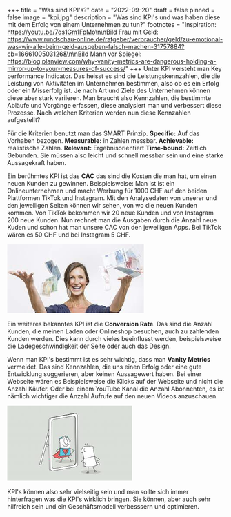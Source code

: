+++
title = "Was sind KPI's?"
date = "2022-09-20"
draft = false
pinned = false
image = "kpi.jpg"
description = "Was sind KPI's und was haben diese mit dem Erfolg von einem Unternehmen zu tun?"
footnotes = "Inspiration:[](< https://www.youtube.com/watch?v=7qs1Gm1FpMo&t=208s>) <https://youtu.be/7qs1Gm1FpMo>\n\nBild Frau mit Geld: https://www.rundschau-online.de/ratgeber/verbraucher/geld/zu-emotional-was-wir-alle-beim-geld-ausgeben-falsch-machen-31757884?cb=1666100503126&\n\nBild Mann vor Spiegel: https://blog.planview.com/why-vanity-metrics-are-dangerous-holding-a-mirror-up-to-your-measures-of-success/"
+++
Unter KPI versteht man Key performance Indicator. Das heisst es sind die Leistungskennzahlen, die die Leistung von Aktivitäten im Unternehmen bestimmen, also ob es ein Erfolg oder ein Misserfolg ist. Je nach Art und Ziele des Unternehmen können diese aber stark variieren. Man braucht also Kennzahlen, die bestimmte Abläufe und Vorgänge erfassen, diese analysiert man und verbessert diese Prozesse. Nach welchen Kriterien werden nun diese Kennzahlen aufgestellt?

Für die Kriterien benutzt man das SMART Prinzip. **Specific:** Auf das Vorhaben bezogen. **Measurable:** in Zahlen messbar. **Achievable:** realistische Zahlen. **Relevant:** Ergebnisorientiert **Time-bound:** Zeitlich Gebunden. Sie müssen also leicht und schnell messbar sein und eine starke Aussagekraft haben.

Ein berühmtes KPI ist das **CAC** das sind die Kosten die man hat, um einen neuen Kunden zu gewinnen. Beispielsweise: Man ist ist ein Onlineunternehmen und macht Werbung für 1000 CHF auf den beiden Plattformen TikTok und Instagram. Mit den Analysedaten von unserer und den jeweiligen Seiten können wir sehen, von wo die neuen Kunden kommen. Von TikTok bekommen wir 20 neue Kunden und von Instagram 200 neue Kunden. Nun rechnet man die Ausgaben durch die Anzahl neue Kuden und schon hat man unsere CAC von den jeweiligen Apps. Bei TikTok wären es 50 CHF und bei Instagram 5 CHF.

![](geld.jpg)

Ein weiteres bekanntes KPI ist die **Conversion Rate**. Das sind die Anzahl Kunden, die meinen Laden oder Onlineshop besuchen, auch zu zahlenden Kunden werden. Dies kann durch vieles beeinflusst werden, beispielsweise die Ladegeschwindigkeit der Seite oder auch das Design.

Wenn man KPI's bestimmt ist es sehr wichtig, dass man **Vanity Metrics** vermeidet. Das sind Kennzahlen, die uns einen Erfolg oder eine gute Entwicklung suggerieren, aber keinen Aussagewert haben. Bei einer Webseite wären es Beispielsweise die Klicks auf der Webseite und nicht die Anzahl Käufer. Oder bei einem YouTube Kanal die Anzahl Abonnenten, es ist nämlich wichtiger die Anzahl Aufrufe auf den neuen Videos anzuschauen.

![](images.jpg)

KPI's können also sehr vielseitig sein und man sollte sich immer hinterfragen was die KPI's wirklich bringen. Sie können, aber auch sehr hilfreich sein und ein Geschäftsmodell verbesssern und optimieren.

[](< https://www.youtube.com/watch?v=7qs1Gm1FpMo&t=208s>)